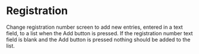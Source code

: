 # Registration

Change registration number screen to add new entries, entered in a text field, to a list when the Add button is pressed. 
If the registration number text field is blank and the Add button is pressed nothing should be added to the list.
